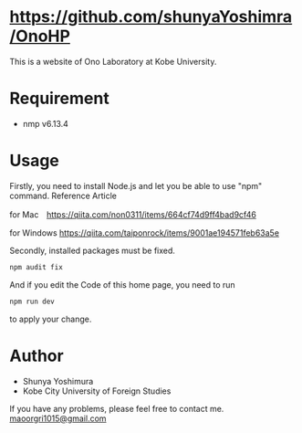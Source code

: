 # https://github.com/shunyaYoshimra/OnoHP
 
This is a website of Ono Laboratory at Kobe University.

# Requirement

* nmp v6.13.4
 
# Usage

 Firstly, you need to install Node.js and let you be able to use "npm" command.
 Reference Article 

 for Mac　https://qiita.com/non0311/items/664cf74d9ff4bad9cf46

 for Windows https://qiita.com/taiponrock/items/9001ae194571feb63a5e

 Secondly, installed packages must be fixed.

```bash
npm audit fix
```

And if you edit the Code of this home page, you need to run 
```bash
npm run dev
```
to apply your change.
 
# Author
 
* Shunya Yoshimura
* Kobe City University of Foreign Studies

If you have any problems, please feel free to contact me. maoorgri1015@gmail.com